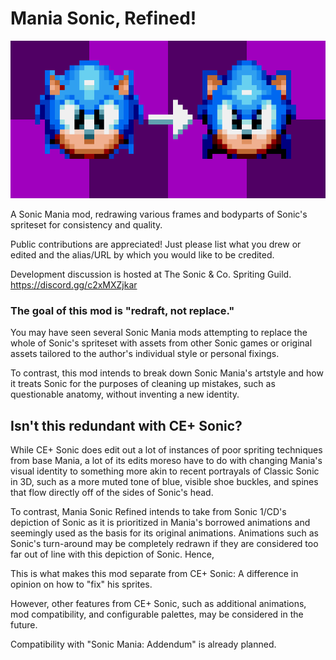 # Mania Sonic, Refined!

![Banner](https://raw.githubusercontent.com/CyanHyprPsychic/msonic-refined/main/git_banner.png)

A Sonic Mania mod, redrawing various frames and bodyparts of Sonic's spriteset for consistency and quality.

Public contributions are appreciated! Just please list what you drew or edited and the alias/URL by which you would like to be credited.

Development discussion is hosted at The Sonic & Co. Spriting Guild.
https://discord.gg/c2xMXZjkar

### The goal of this mod is "redraft, not replace."

You may have seen several Sonic Mania mods attempting to replace the whole of Sonic's spriteset with assets from other Sonic games or original assets tailored to the author's individual style or personal fixings.

To contrast, this mod intends to break down Sonic Mania's artstyle and how it treats Sonic for the purposes of cleaning up mistakes, such as questionable anatomy, without inventing a new identity.

## Isn't this redundant with CE+ Sonic?

While CE+ Sonic does edit out a lot of instances of poor spriting techniques from base Mania, a lot of its edits moreso have to do with changing Mania's visual identity to something more akin to recent portrayals of Classic Sonic in 3D, such as a more muted tone of blue, visible shoe buckles, and spines that flow directly off of the sides of Sonic's head.

To contrast, Mania Sonic Refined intends to take from Sonic 1/CD's depiction of Sonic as it is prioritized in Mania's borrowed animations and seemingly used as the basis for its original animations. Animations such as Sonic's turn-around may be completely redrawn if they are considered too far out of line with this depiction of Sonic. Hence, 

This is what makes this mod separate from CE+ Sonic: A difference in opinion on how to "fix" his sprites.

However, other features from CE+ Sonic, such as additional animations, mod compatibility, and configurable palettes, may be considered in the future.

Compatibility with "Sonic Mania: Addendum" is already planned.